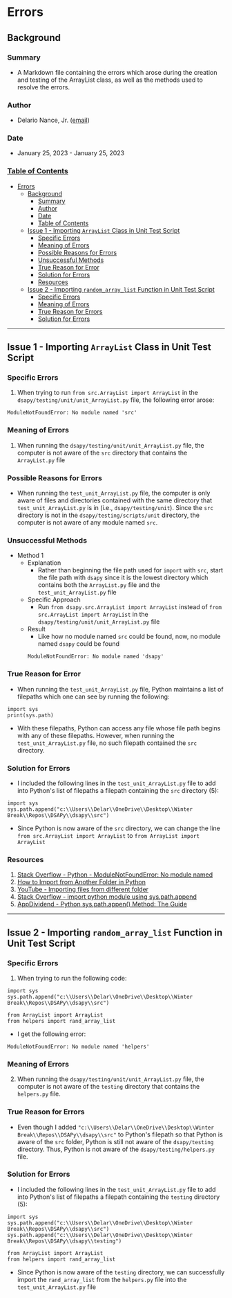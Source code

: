 # Errors

## Background

### Summary
- A Markdown file containing the errors which arose during the
  creation and testing of the ArrayList class, as well as the 
  methods used to resolve the errors.


### Author
- Delario Nance, Jr. ([email](mailto:denance@davidson.edu))


### Date
- January 25, 2023 - January 25, 2023


### [Table of Contents](#table-of-contents)
- [Errors](#errors)
  - [Background](#background)
    - [Summary](#summary)
    - [Author](#author)
    - [Date](#date)
    - [Table of Contents](#table-of-contents)
  - [Issue 1 - Importing `ArrayList` Class in Unit Test Script](#issue-1---importing-arraylist-class-in-unit-test-script)
    - [Specific Errors](#specific-errors)
    - [Meaning of Errors](#meaning-of-errors)
    - [Possible Reasons for Errors](#possible-reasons-for-errors)
    - [Unsuccessful Methods](#unsuccessful-methods)
    - [True Reason for Error](#true-reason-for-error)
    - [Solution for Errors](#solution-for-errors)
    - [Resources](#resources)
  - [Issue 2 - Importing `random_array_list` Function in Unit Test Script](#issue-2---importing-random_array_list-function-in-unit-test-script)
    - [Specific Errors](#specific-errors-1)
    - [Meaning of Errors](#meaning-of-errors-1)
    - [True Reason for Errors](#true-reason-for-errors)
    - [Solution for Errors](#solution-for-errors-1)

---

## Issue 1 - Importing `ArrayList` Class in Unit Test Script

### Specific Errors
1. When trying to run `from src.ArrayList import ArrayList` in the `dsapy/testing/unit/unit_ArrayList.py` file, the following error arose:
```
ModuleNotFoundError: No module named 'src'
```

### Meaning of Errors
1. When running the `dsapy/testing/unit/unit_ArrayList.py` file, the computer is not aware of the `src` directory that contains the `ArrayList.py` file

### Possible Reasons for Errors
- When running the `test_unit_ArrayList.py` file, the computer is only aware of files and directories contained with the same directory that `test_unit_ArrayList.py` is in (i.e., `dsapy/testing/unit`). Since the `src` directory is not in the `dsapy/testing/scripts/unit` directory, the computer is not aware of any module named `src`.

### Unsuccessful Methods
- Method 1
  - Explanation
    - Rather than beginning the file path used for `import` with `src`, start the file path with `dsapy` since it is the lowest directory which contains both the `ArrayList.py` file and the `test_unit_ArrayList.py` file
  - Specific Approach
    - Run `from dsapy.src.ArrayList import ArrayList` instead of `from src.ArrayList import ArrayList` in the `dsapy/testing/unit/unit_ArrayList.py` file
  - Result
    - Like how no module named `src` could be found, now, no module named `dsapy` could be found
    ```
    ModuleNotFoundError: No module named 'dsapy'
    ```

### True Reason for Error
- When running the `test_unit_ArrayList.py` file, Python maintains a list of filepaths which one can see by running the following:
```
import sys
print(sys.path)
```
- With these filepaths, Python can access any file whose file path begins with any of these filepaths. However, when running the `test_unit_ArrayList.py` file, no such filepath contained the `src` directory.

### Solution for Errors
- I included the following lines in the `test_unit_ArrayList.py` file to add into Python's list of filepaths a filepath containing the `src` directory (5):
```
import sys
sys.path.append("c:\\Users\\Delar\\OneDrive\\Desktop\\Winter Break\\Repos\\DSAPy\\dsapy\\src")
```
- Since Python is now aware of the `src` directory, we can change the line `from src.ArrayList import ArrayList` to `from ArrayList import ArrayList`

### Resources
1. [Stack Overflow - Python - ModuleNotFoundError: No module named](https://stackoverflow.com/questions/61532337/python-modulenotfounderror-no-module-named)
2. [How to Import from Another Folder in Python](https://fedingo.com/how-to-import-from-another-folder-in-python/#:~:text=How%20to%20Import%20from%20Another%20Folder%20in%20Python,module%20folder%20location.%20...%202%202.%20Using%20Pythonpath)
3. [YouTube - Importing files from different folder](https://www.youtube.com/watch?v=ZYFug798Tcw)
4. [Stack Overflow - import python module using sys.path.append](https://stackoverflow.com/questions/48885445/import-python-module-using-sys-path-append)
5. [AppDividend - Python sys.path.appen() Method: The Guide](https://appdividend.com/2022/09/27/python-sys-path-append/#:~:text=Python%20sys.path.append%20%28%29%201%20Syntax%20sys.path.append%20%28path%29%202,need%20to%20import%20the%20sys%20module%20first.%20)

---

## Issue 2 - Importing `random_array_list` Function in Unit Test Script

### Specific Errors
1. When trying to run the following code:
```
import sys
sys.path.append("c:\\Users\\Delar\\OneDrive\\Desktop\\Winter Break\\Repos\\DSAPy\\dsapy\\src")

from ArrayList import ArrayList
from helpers import rand_array_list
```
- I get the following error:
```
ModuleNotFoundError: No module named 'helpers'
```

### Meaning of Errors
2. When running the `dsapy/testing/unit/unit_ArrayList.py` file, the computer is not aware of the `testing` directory that contains the `helpers.py` file.

### True Reason for Errors
- Even though I added `"c:\\Users\\Delar\\OneDrive\\Desktop\\Winter Break\\Repos\\DSAPy\\dsapy\\src"` to Python's filepath so that Python is aware of the `src` folder, Python is still not aware of the `dsapy/testing` directory. Thus, Python is not aware of the `dsapy/testing/helpers.py` file.


### Solution for Errors
- I included the following lines in the `test_unit_ArrayList.py` file to add into Python's list of filepaths a filepath containing the `testing` directory (5):
```
import sys
sys.path.append("c:\\Users\\Delar\\OneDrive\\Desktop\\Winter Break\\Repos\\DSAPy\\dsapy\\src")
sys.path.append("c:\\Users\\Delar\\OneDrive\\Desktop\\Winter Break\\Repos\\DSAPy\\dsapy\\testing")

from ArrayList import ArrayList
from helpers import rand_array_list
```
- Since Python is now aware of the `testing` directory, we can successfully import the `rand_array_list` from the `helpers.py` file into the `test_unit_ArrayList.py` file